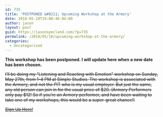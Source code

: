 ```yaml
---
id: 735
title: 'POSTPONED &#8211; Upcoming Workshop at the Armory'
date: 2018-05-10T19:08:46-04:00
author: jason
layout: post
guid: https://jasonspecland.com/?p=735
permalink: /2018/05/10/upcoming-workshop-at-the-armory/
categories:
  - Uncategorized
---
```

**This workshop has been postponed. I will update here when a new date has been chosen.**

<strike>I&#8217;ll be doing my &#8220;Listening and Reacting with Emotion&#8221; workshop on Sunday, May 27th, from 1-4 PM at Simple Studios. The workshop is associated with the Armory, and not the PIT who is my usual employer. But just the same, any old person can join in for the usual price of $20. (Armory Performers only pay $12! So if you&#8217;re an Armory performer, and have been waiting to take one of my workshops, this would be a super-great chance!)

[Sign Up Here!](https://docs.google.com/forms/d/e/1FAIpQLSeVkmJaJDOLv9JDYArGMxSHx4UJywE54yuRAzsS2fchNKvXag/viewform)</strike>